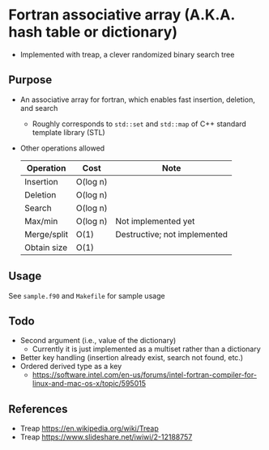 # Fortran associative array (A.K.A. hash table or dictionary)
* Implemented with treap, a clever randomized binary search tree

## Purpose
* An associative array for fortran, which enables fast insertion, deletion, and search
    * Roughly corresponds to `std::set` and `std::map` of C++ standard template library (STL)
* Other operations allowed
   
  |Operation|Cost|Note|
  |----|----|----|
  |Insertion|O(log n)| |
  |Deletion|O(log n)| |
  |Search|O(log n)| |
  |Max/min|O(log n)|Not implemented yet|
  |Merge/split|O(1)|Destructive; not implemented|
  |Obtain size|O(1)| |

## Usage
See `sample.f90` and `Makefile` for sample usage

## Todo
* Second argument (i.e., value of the dictionary)
    * Currently it is just implemented as a multiset rather than a dictionary
* Better key handling (insertion already exist, search not found, etc.)
* Ordered derived type as a key
    * https://software.intel.com/en-us/forums/intel-fortran-compiler-for-linux-and-mac-os-x/topic/595015

## References
* Treap https://en.wikipedia.org/wiki/Treap
* Treap https://www.slideshare.net/iwiwi/2-12188757

